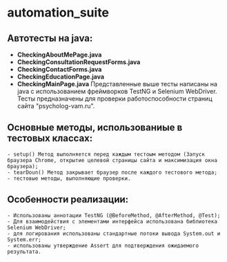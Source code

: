 # automation_suite

## Автотесты на java:
- **CheckingAboutMePage.java**
- **CheckingConsultationRequestForms.java**
- **CheckingContactForms.java**
- **CheckingEducationPage.java**
- **CheckingMainPage.java**
Представленные выше тесты написаны на java с использованием фреймворков TestNG и Selenium WebDriver.
Тесты предназначены для проверки работоспособности страниц сайта "psycholog-vam.ru".

## Основные методы, использованиые в тестовых классах:
    - setup() Метод выполняется перед каждым тестоым методом (Запуск браузера Chrome, открытие целевой страницы сайта и максимизация окна браузера);
    - tearDoun() Метод закрывает браузер после каждого тестового метода;
    - тестовые методы, выполняющие проверки.

## Особенности реализации:
    - Использованы аннотации TestNG (@BeforeMethod, @AfterMethod, @Test);
    - Для взаимодействия с элементами интерфейса использована библиотека Selenium WebDriver;
    - для логирования использованы стандартные потоки вывода System.out и System.err;
    - использованы утверждение Assert для подтверждения ожидаемого результата.


